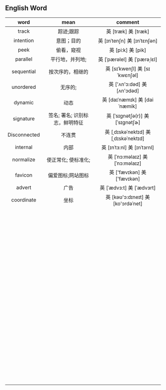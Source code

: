 ## English Word

|     word     |              mean              |                comment                |
| :----------: | :----------------------------: | :-----------------------------------: |
|    track     |           踪迹;跟踪            |         英 [træk]   美 [træk]         |
|  intention   |           意图；目的           |    英 [ɪnˈtenʃn]   美 [ɪnˈtɛnʃən]     |
|     peek     |           偷看，窥视           |         英 [pi:k]   美 [pik]          |
|   parallel   |        平行地，并列地;         |    英 [ˈpærəlel]   美 [ˈpærəˌlɛl]     |
|  sequential  |        按次序的，相继的        |   英 [sɪˈkwenʃl]   美 [sɪˈkwɛnʃəl]    |
|  unordered   |            无序的;             |     英 ['ʌn'ɔ:dəd]   美 [ʌn'ɔdəd]     |
|   dynamic    |              动态              |    英 [daɪˈnæmɪk]   美 [daiˈnæmik]    |
|  signature   | 签名; 署名; 识别标志，鲜明特征 |  英 [ˈsɪgnətʃə(r)]   美 [ˈsɪɡnətʃɚ]   |
| Disconnected |             不连贯             | 英 [ˌdɪskəˈnektɪd] 美 [ˌdɪskəˈnektɪd] |
|   internal   |              内部              |     英 [ɪnˈtɜ:nl]   美 [ɪnˈtɜrnl]     |
|  normalize   |      使正常化; 使标准化;       |    英 [ˈnɔ:məlaɪz] 美 [ˈnɔ:məlaɪz]    |
|   favicon    |       偏爱图标;网站图标        |     英 ['fævɪkən]   美 ['fævɪkən]     |
|    advert    |              广告              |      英 [ˈædvɜ:t]   美 [ˈædvɜrt]      |
|  coordinate  |              坐标              | 英 [kəʊ'ɔ:dɪneɪt]   美 [ko'ɔrdəˈnet]  |
|              |                                |                                       |
|              |                                |                                       |
|              |                                |                                       |
|              |                                |                                       |
|              |                                |                                       |
|              |                                |                                       |
|              |                                |                                       |
|              |                                |                                       |
|              |                                |                                       |
|              |                                |                                       |
|              |                                |                                       |
|              |                                |                                       |
|              |                                |                                       |
|              |                                |                                       |
|              |                                |                                       |
|              |                                |                                       |
|              |                                |                                       |
|              |                                |                                       |
|              |                                |                                       |
|              |                                |                                       |
|              |                                |                                       |
|              |                                |                                       |
|              |                                |                                       |
|              |                                |                                       |
|              |                                |                                       |
|              |                                |                                       |
|              |                                |                                       |
|              |                                |                                       |
|              |                                |                                       |
|              |                                |                                       |
|              |                                |                                       |
|              |                                |                                       |
|              |                                |                                       |
|              |                                |                                       |
|              |                                |                                       |
|              |                                |                                       |
|              |                                |                                       |
|              |                                |                                       |
|              |                                |                                       |
|              |                                |                                       |
|              |                                |                                       |
|              |                                |                                       |
|              |                                |                                       |
|              |                                |                                       |
|              |                                |                                       |
|              |                                |                                       |
|              |                                |                                       |
|              |                                |                                       |
|              |                                |                                       |
|              |                                |                                       |
|              |                                |                                       |
|              |                                |                                       |
|              |                                |                                       |
|              |                                |                                       |
|              |                                |                                       |
|              |                                |                                       |
|              |                                |                                       |
|              |                                |                                       |
|              |                                |                                       |
|              |                                |                                       |
|              |                                |                                       |
|              |                                |                                       |
|              |                                |                                       |
|              |                                |                                       |
|              |                                |                                       |
|              |                                |                                       |
|              |                                |                                       |
|              |                                |                                       |
|              |                                |                                       |
|              |                                |                                       |
|              |                                |                                       |
|              |                                |                                       |
|              |                                |                                       |
|              |                                |                                       |
|              |                                |                                       |
|              |                                |                                       |
|              |                                |                                       |
|              |                                |                                       |
|              |                                |                                       |
|              |                                |                                       |
|              |                                |                                       |
|              |                                |                                       |
|              |                                |                                       |
|              |                                |                                       |
|              |                                |                                       |
|              |                                |                                       |
|              |                                |                                       |
|              |                                |                                       |
|              |                                |                                       |
|              |                                |                                       |
|              |                                |                                       |
|              |                                |                                       |
|              |                                |                                       |
|              |                                |                                       |
|              |                                |                                       |